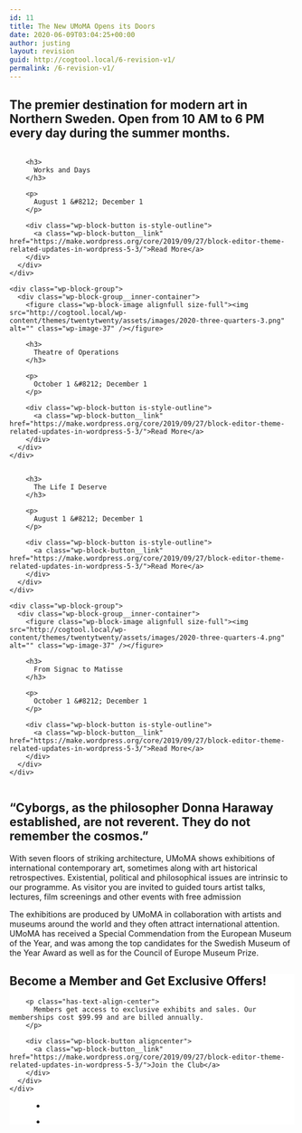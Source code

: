 ```yaml
---
id: 11
title: The New UMoMA Opens its Doors
date: 2020-06-09T03:04:25+00:00
author: justing
layout: revision
guid: http://cogtool.local/6-revision-v1/
permalink: /6-revision-v1/
---
```

<div class="wp-block-group alignwide">
  <div class="wp-block-group__inner-container">
    <h2 class="has-text-align-center">
      The premier destination for modern art in Northern Sweden. Open from 10 AM to 6 PM every day during the summer months.
    </h2>
  </div>
</div>

<div class="wp-block-columns alignwide">
  <div class="wp-block-column">
    <div class="wp-block-group">
      <div class="wp-block-group__inner-container">
        <figure class="wp-block-image alignfull size-full"><img src="http://cogtool.local/wp-content/themes/twentytwenty/assets/images/2020-three-quarters-1.png" alt="" class="wp-image-37" /></figure>
        
        <h3>
          Works and Days
        </h3>
        
        <p>
          August 1 &#8212; December 1
        </p>
        
        <div class="wp-block-button is-style-outline">
          <a class="wp-block-button__link" href="https://make.wordpress.org/core/2019/09/27/block-editor-theme-related-updates-in-wordpress-5-3/">Read More</a>
        </div>
      </div>
    </div>
    
    <div class="wp-block-group">
      <div class="wp-block-group__inner-container">
        <figure class="wp-block-image alignfull size-full"><img src="http://cogtool.local/wp-content/themes/twentytwenty/assets/images/2020-three-quarters-3.png" alt="" class="wp-image-37" /></figure>
        
        <h3>
          Theatre of Operations
        </h3>
        
        <p>
          October 1 &#8212; December 1
        </p>
        
        <div class="wp-block-button is-style-outline">
          <a class="wp-block-button__link" href="https://make.wordpress.org/core/2019/09/27/block-editor-theme-related-updates-in-wordpress-5-3/">Read More</a>
        </div>
      </div>
    </div>
  </div>
  
  <div class="wp-block-column">
    <div class="wp-block-group">
      <div class="wp-block-group__inner-container">
        <figure class="wp-block-image alignfull size-full"><img src="http://cogtool.local/wp-content/themes/twentytwenty/assets/images/2020-three-quarters-2.png" alt="" class="wp-image-37" /></figure>
        
        <h3>
          The Life I Deserve
        </h3>
        
        <p>
          August 1 &#8212; December 1
        </p>
        
        <div class="wp-block-button is-style-outline">
          <a class="wp-block-button__link" href="https://make.wordpress.org/core/2019/09/27/block-editor-theme-related-updates-in-wordpress-5-3/">Read More</a>
        </div>
      </div>
    </div>
    
    <div class="wp-block-group">
      <div class="wp-block-group__inner-container">
        <figure class="wp-block-image alignfull size-full"><img src="http://cogtool.local/wp-content/themes/twentytwenty/assets/images/2020-three-quarters-4.png" alt="" class="wp-image-37" /></figure>
        
        <h3>
          From Signac to Matisse
        </h3>
        
        <p>
          October 1 &#8212; December 1
        </p>
        
        <div class="wp-block-button is-style-outline">
          <a class="wp-block-button__link" href="https://make.wordpress.org/core/2019/09/27/block-editor-theme-related-updates-in-wordpress-5-3/">Read More</a>
        </div>
      </div>
    </div>
  </div>
</div><figure class="wp-block-image alignfull size-full">

<img src="http://cogtool.local/wp-content/themes/twentytwenty/assets/images/2020-landscape-2.png" alt="" class="wp-image-37" /> </figure>

<div class="wp-block-group alignwide">
  <div class="wp-block-group__inner-container">
    <h2 class="has-accent-color has-text-align-center">
      &#8220;Cyborgs, as the philosopher Donna Haraway established, are not reverent. They do not remember the cosmos.&#8221;
    </h2>
  </div>
</div>

<p class="has-drop-cap">
  With seven floors of striking architecture, UMoMA shows exhibitions of international contemporary art, sometimes along with art historical retrospectives. Existential, political and philosophical issues are intrinsic to our programme. As visitor you are invited to guided tours artist talks, lectures, film screenings and other events with free admission
</p>

The exhibitions are produced by UMoMA in collaboration with artists and museums around the world and they often attract international attention. UMoMA has received a Special Commendation from the European Museum of the Year, and was among the top candidates for the Swedish Museum of the Year Award as well as for the Council of Europe Museum Prize.



<div class="wp-block-group alignwide has-background" style="background-color:#ffffff">
  <div class="wp-block-group__inner-container">
    <div class="wp-block-group">
      <div class="wp-block-group__inner-container">
        <h2 class="has-text-align-center">
          Become a Member and Get Exclusive Offers!
        </h2>
        
        <p class="has-text-align-center">
          Members get access to exclusive exhibits and sales. Our memberships cost $99.99 and are billed annually.
        </p>
        
        <div class="wp-block-button aligncenter">
          <a class="wp-block-button__link" href="https://make.wordpress.org/core/2019/09/27/block-editor-theme-related-updates-in-wordpress-5-3/">Join the Club</a>
        </div>
      </div>
    </div>
  </div>
</div><figure class="wp-block-gallery alignwide columns-2 is-cropped">

<ul class="blocks-gallery-grid">
  <li class="blocks-gallery-item">
    <figure><img src="http://cogtool.local/wp-content/themes/twentytwenty/assets/images/2020-square-2.png" alt="" data-id="39" data-full-url="http://cogtool.local/wp-content/themes/twentytwenty/assets/images/2020-square-2.png" data-link="assets/images/2020-square-2/" class="wp-image-39" /></figure>
  </li>
  <li class="blocks-gallery-item">
    <figure><img src="http://cogtool.local/wp-content/themes/twentytwenty/assets/images/2020-square-1.png" alt="" data-id="38" data-full-url="http://cogtool.local/wp-content/themes/twentytwenty/assets/images/2020-square-1.png" data-link="http://cogtool.local/wp-content/themes/twentytwenty/assets/images/2020-square-1/" class="wp-image-38" /></figure>
  </li>
</ul></figure>